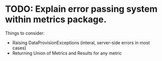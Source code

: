# TODO: Explain error passing system within metrics package.

Things to consider:

- Raising DataProvisionExceptions (interal, server-side errors in most cases)
- Returning Union of Metrics and Results for any metric
